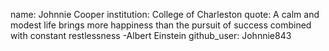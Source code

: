 name: Johnnie Cooper
institution: College of Charleston
quote: A calm and modest life brings more happiness than the pursuit of success combined with constant restlessness -Albert Einstein 
github_user: Johnnie843
